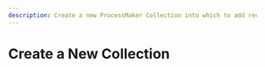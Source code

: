 ```yaml
---
description: Create a new ProcessMaker Collection into which to add records.
---
```


# Create a New Collection

